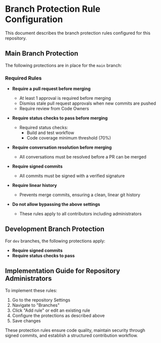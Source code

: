 # Branch Protection Rule Configuration

This document describes the branch protection rules configured for this repository.

## Main Branch Protection

The following protections are in place for the `main` branch:

### Required Rules

- **Require a pull request before merging**
  - At least 1 approval is required before merging
  - Dismiss stale pull request approvals when new commits are pushed
  - Require review from Code Owners

- **Require status checks to pass before merging**
  - Required status checks:
    - Build and test workflow
    - Code coverage minimum threshold (70%)

- **Require conversation resolution before merging**
  - All conversations must be resolved before a PR can be merged

- **Require signed commits**
  - All commits must be signed with a verified signature

- **Require linear history**
  - Prevents merge commits, ensuring a clean, linear git history

- **Do not allow bypassing the above settings**
  - These rules apply to all contributors including administrators

## Development Branch Protection

For `dev` branches, the following protections apply:

- **Require signed commits**
- **Require status checks to pass**

## Implementation Guide for Repository Administrators

To implement these rules:

1. Go to the repository Settings
2. Navigate to "Branches"
3. Click "Add rule" or edit an existing rule
4. Configure the protections as described above
5. Save changes

These protection rules ensure code quality, maintain security through signed commits, and establish a structured
contribution workflow.
